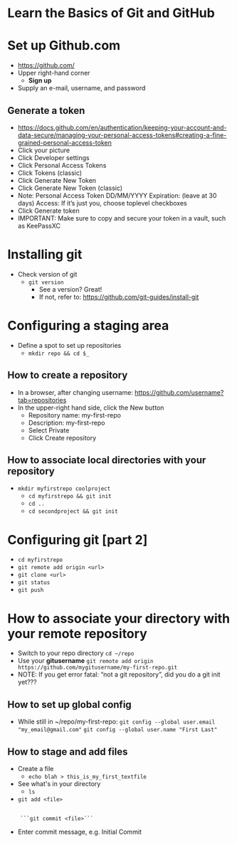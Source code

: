 # Learn the Basics of Git and GitHub

# Set up Github.com
- https://github.com/
- Upper right-hand corner
	- **Sign up**
- Supply an e-mail, username, and password

## Generate a token
- https://docs.github.com/en/authentication/keeping-your-account-and-data-secure/managing-your-personal-access-tokens#creating-a-fine-grained-personal-access-token
- Click your picture
- Click Developer settings
- Click Personal Access Tokens
- Click Tokens (classic)
- Click Generate New Token
- Click Generate New Token (classic)
- Note: Personal Access Token DD/MM/YYYY 
Expiration: (leave at 30 days)
Access: If it’s just you, choose toplevel checkboxes
- Click Generate token	
- IMPORTANT: Make sure to copy and secure your token in a vault, such as KeePassXC

# Installing git
- Check version of git
	- ```git version```
		- See a version? Great!
		- If not, refer to: https://github.com/git-guides/install-git
 
# Configuring a staging area
- Define a spot to set up repositories
	- ```mkdir repo && cd $_```
	
## How to create a repository

- In a browser, after changing username: https://github.com/username?tab=repositories
- In the upper-right hand side, click the New button
	- Repository name: my-first-repo
	- Description: my-first-repo
	- Select Private
	- Click Create repository

## How to associate local directories with your repository
- ```mkdir myfirstrepo coolproject```
	- ```cd myfirstrepo && git init```
	- ```cd ..```
	- ```cd secondproject && git init```

# Configuring git [part 2]
- ```cd myfirstrepo```
- ```git remote add origin <url>```
- ```git clone <url>```
- ```git status```
- ```git push```

# How to associate your directory with your remote repository

- Switch to your repo directory
	```cd ~/repo```
- Use your **gitusername**
	```git remote add origin https://github.com/mygitusername/my-first-repo.git```
- NOTE: If you get error fatal: “not a git repository”, did you do a git init yet???

## How to set up global config
* While still in ~/repo/my-first-repo:
	```git config --global user.email "my_email@gmail.com"```
	```git config --global user.name "First Last"```

## How to stage and add files
- Create a file
	- ```echo blah > this_is_my_first_textfile```
- See what's in your directory
	- ```ls```
- ```git add <file>```
##
		```git commit <file>```
- Enter commit message, e.g. Initial Commit
